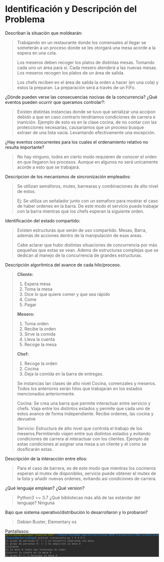 # Identificación y Descripción del Problema

Describan la situación que moldearán:

>Trabajando en un restaurante donde los comensales al llegar se someterán a un proceso donde se les otorgará una mesa acorde a la espera en una cola.
>
>Los meseros deben recoger los platos de distintas mesas. Tomando cada uno un área para sí. Cada mesero atenderá a las nuevas mesas. Los meseros recogen los platos de un área de salida.
>
>Los chefs reciben en el área de salida la orden a hacer (en una cola) y estos la preparan. La preparación será a través de un FiFo.

¿Dónde pueden verse las consecuencias nocivas de la concurrencia? ¿Qué eventos pueden ocurrir que queramos controlar?:
>Existen distintas instancias donde se tuvo que serializar una accipon  debido a que en caso contrario tendríamos condiciones de carrera e inanición. Ejemplo de esto es en la clase cocina, de no contar con las protecciones necesarias, causaríamos que un proceso busque extraer de una lista vacía. Levantando efectivamente una excepción.

¿Hay eventos concurrentes para los cuales el ordenamiento relativo no resulta importante?
>No hay ninguno, todos en cierto modo requieren de conocer el orden en que llegaron los procesos.
>Aunque en algunos no será unicamente acorde a esto que se trabajará.


Descripcion de los mecanismos de sincronización empleados:
> Se utilizan semáforos, mutex, barrearas y combinaciones de alto nivel de estos.
>
>Ej: Se utiliza un señalador junto con un semaforo para mostrar el caso de haber ordenes en la barra.
>De este modo el servicio puede trabajar con la barra mientras que los chefs esperan la siguiente orden.

Identificación del estado compartido:
> Existen estructuras que serán de uso compartido. Mesas, Barra, además de acciones dentro de la manipulación de esas areas.
>
> Cabe aclarar que hubo distintas situaciones de concurrencia por más pequeñas que estas se vean. Adems de estructuras complejas que se dedican al manejo de la concurrencia de grandes estructuras.

Descripción algoritmica del avance de cada hilo/proceso.

>**Cliente:**
>
>1. Espera mesa
>2. Toma la mesa
>3. Dice lo que quiere comer y que sea rápido
>4. Come
>5. Pagar
>
>**Mesero:**
>
>1. Toma orden
>2. Recibe la orden
>3. Sirve la comida
>4. Lleva la cuenta
>5. Recoge la mesa
>
>**Chef:**
>
>1. Recoge la orden
>2. Cocina
>3. Deja la comida en la barra de entregas.
>
>Se instancias lan clases de alto nivel Cocina, comenzales y meseros.
>Todos los anteriores serán hilos que trabajaran en los estados mencionados anteriormente.
>
> Cocina:
>Se crea una barra que permite interactuar entre servicio y chefs.
>Viaja entre los distintos estados y permite que cada uno de estos avance de forma independiente.
>Recibe ordenes, las cocina y devuelve
>
>Servicio:
>Estructura de alto nivel que controla el trabajo de los meseros.Permitiendo viajen entre sus distintos estados y evitando condiciones de carrera al interactuar con los clientes.
>Ejemplo de estas condiciones al asignar una mesa a un cliente y el como se dosificarán estas.




Descripción de la interacción entre ellos:
> Para el caso de barrera, es de este modo que mientras los cocineros esperan al mutex de disponibles, servicio puede obtener el mutex de la lista y añadir nuevas ordenes, evitando así condiciones de carrera.
>

¿Qué lenguaje emplean? ¿Qué version?
>Python3 >= 3.7
¿Qué bibliotecas más allá de las estándar del lenguaje? 
>Ninguna

Bajo que sistema operativo/distribución lo desarrollaron y lo probaron?
>Debian Buster, Elementary os

Pantallasos:
![Sin Titulo](captura.png)
